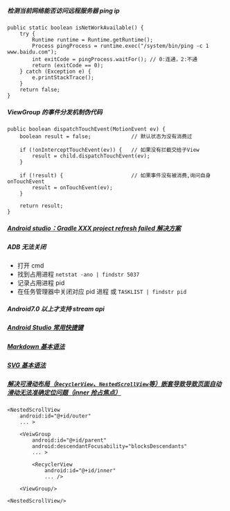 ##### 检测当前网络能否访问远程服务器 ping ip
```
public static boolean isNetWorkAvailable() {
    try {
        Runtime runtime = Runtime.getRuntime();
        Process pingProcess = runtime.exec("/system/bin/ping -c 1 www.baidu.com");
        int exitCode = pingProcess.waitFor(); // 0:连通，2:不通
        return (exitCode == 0);
    } catch (Exception e) {
        e.printStackTrace();
    }
    return false;
}
```

##### ViewGroup 的事件分发机制伪代码
```
public boolean dispatchTouchEvent(MotionEvent ev) {
    boolean result = false;             // 默认状态为没有消费过

    if (!onInterceptTouchEvent(ev)) {   // 如果没有拦截交给子View
        result = child.dispatchTouchEvent(ev);
    }

    if (!result) {                      // 如果事件没有被消费,询问自身onTouchEvent
        result = onTouchEvent(ev);
    }

    return result;
}
```

##### [Android studio：Gradle XXX project refresh failed 解决方案](https://github.com/gavinxxxxxx/node/blob/master/md/gradle-project-refresh-failed.md)

##### ADB 无法关闭
- 打开 cmd
- 找到占用进程 `netstat -ano | findstr 5037`
- 记录占用进程 pid
- 在任务管理器中关闭对应 pid 进程 或 `TASKLIST | findstr pid`

##### Android7.0 以上才支持 stream api

##### [Android Studio 常用快捷键](https://github.com/gavinxxxxxx/node/blob/master/md/studio-shortcut-key.md)

##### [Markdown 基本语法](https://github.com/gavinxxxxxx/node/blob/master/md/markdown-syntax.md)

##### [SVG 基本语法](https://github.com/gavinxxxxxx/node/blob/master/md/svg-syntax.md)

##### [解决可滑动布局（`RecyclerView`、`NestedScrollView`等）嵌套导致导致页面自动滑动无法准确定位问题（inner 抢占焦点）](http://blog.csdn.net/yingpaixiaochuan/article/details/53190420)
```
<NestedScrollView
    android:id="@+id/outer"
    ... >
    
    <VeiwGroup
        android:id="@+id/parent"
        android:descendantFocusability="blocksDescendants"
        ... >

        <RecyclerView
            android:id="@+id/inner"
            ... />

    <ViewGroup/>

<NestedScrollView/>
```
